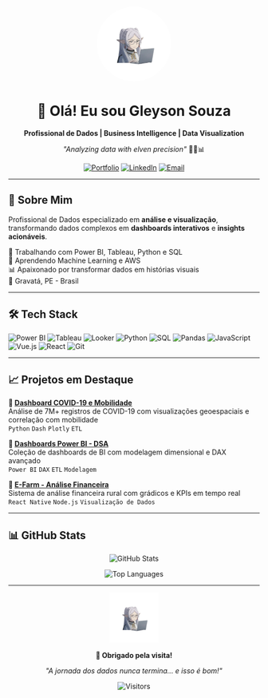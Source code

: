 <div align="center">

<img src="https://github.com/GleysonW/GleysonW/blob/main/frieren.png" width="150px" style="border-radius: 50%;"/>

# 👋 Olá! Eu sou Gleyson Souza

**Profissional de Dados | Business Intelligence | Data Visualization**

*"Analyzing data with elven precision"* 🧙‍♀️📊

[![Portfolio](https://img.shields.io/badge/Portfolio-FF5722?style=for-the-badge&logo=google-chrome&logoColor=white)](https://portfoliogleysonw.netlify.app)
[![LinkedIn](https://img.shields.io/badge/LinkedIn-0077B5?style=for-the-badge&logo=linkedin&logoColor=white)](https://linkedin.com/in/gleysonw)
[![Email](https://img.shields.io/badge/Email-D14836?style=for-the-badge&logo=gmail&logoColor=white)](mailto:gleysonwenderson3@gmail.com)

</div>

---

## 🚀 Sobre Mim

Profissional de Dados especializado em **análise e visualização**, transformando dados complexos em **dashboards interativos** e **insights acionáveis**.

🔭 Trabalhando com Power BI, Tableau, Python e SQL  
🌱 Aprendendo Machine Learning e AWS  
📊 Apaixonado por transformar dados em histórias visuais  
📍 Gravatá, PE - Brasil

---

## 🛠️ Tech Stack

![Power BI](https://img.shields.io/badge/Power%20BI-F2C811?style=for-the-badge&logo=powerbi&logoColor=black)
![Tableau](https://img.shields.io/badge/Tableau-E97627?style=for-the-badge&logo=tableau&logoColor=white)
![Looker](https://img.shields.io/badge/Looker-4285F4?style=for-the-badge&logo=looker&logoColor=white)
![Python](https://img.shields.io/badge/Python-3776AB?style=for-the-badge&logo=python&logoColor=white)
![SQL](https://img.shields.io/badge/SQL-CC2927?style=for-the-badge&logo=microsoft-sql-server&logoColor=white)
![Pandas](https://img.shields.io/badge/Pandas-150458?style=for-the-badge&logo=pandas&logoColor=white)
![JavaScript](https://img.shields.io/badge/JavaScript-F7DF1E?style=for-the-badge&logo=javascript&logoColor=black)
![Vue.js](https://img.shields.io/badge/Vue.js-4FC08D?style=for-the-badge&logo=vue.js&logoColor=white)
![React](https://img.shields.io/badge/React-61DAFB?style=for-the-badge&logo=react&logoColor=black)
![Git](https://img.shields.io/badge/Git-F05032?style=for-the-badge&logo=git&logoColor=white)

---

## 📈 Projetos em Destaque

**🔬 [Dashboard COVID-19 e Mobilidade](https://github.com/GleysonW/DASHBOARD-COVID-AND-MOBILITY)**  
Análise de 7M+ registros de COVID-19 com visualizações geoespaciais e correlação com mobilidade  
`Python` `Dash` `Plotly` `ETL`

**💼 [Dashboards Power BI - DSA](https://github.com/GleysonW/projetos-powerbi)**  
Coleção de dashboards de BI com modelagem dimensional e DAX avançado  
`Power BI` `DAX` `ETL` `Modelagem`

**📱 [E-Farm - Análise Financeira](https://github.com/GleysonW/efarm-mobile)**  
Sistema de análise financeira rural com grádicos e KPIs em tempo real  
`React Native` `Node.js` `Visualização de Dados`

---

## 📊 GitHub Stats

<div align="center">

![GitHub Stats](https://github-readme-stats.vercel.app/api?username=GleysonW&show_icons=true&theme=tokyonight&hide_border=true&count_private=true)

![Top Languages](https://github-readme-stats.vercel.app/api/top-langs/?username=GleysonW&layout=compact&theme=tokyonight&hide_border=true)

</div>

---

<div align="center">

<img src="https://github.com/GleysonW/GleysonW/blob/main/frieren.png" width="100px"/>

**💙 Obrigado pela visita!**

*"A jornada dos dados nunca termina... e isso é bom!"*

![Visitors](https://komarev.com/ghpvc/?username=GleysonW&color=blueviolet&style=flat-square)

</div>
